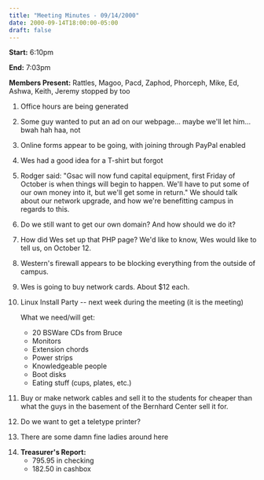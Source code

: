 ```yaml
---
title: "Meeting Minutes - 09/14/2000"
date: 2000-09-14T18:00:00-05:00
draft: false
---
```


<b>Start:</b> 6:10pm </p><p>
<b>End:</b> 7:03pm </p><p>
<b>Members Present:</b> Rattles, Magoo, Pacd, Zaphod, Phorceph, Mike, Ed, Ashwa, Keith, Jeremy stopped by too </p><p>
1. Office hours are being generated </p><p>
2. Some guy wanted to put an ad on our webpage... maybe we'll let him... bwah hah haa, not </p><p>
3. Online forms appear to be going, with joining through PayPal enabled </p><p>
4. Wes had a good idea for a T-shirt but forgot </p><p>
5. Rodger said: "Gsac will now fund capital equipment, first Friday of October is when things will begin to happen.  We'll have to put some of our own money into it, but we'll get some in return."  We should talk about our network upgrade, and how we're benefitting campus in regards to this. </p><p>
6. Do we still want to get our own domain?  And how should we do it? </p><p>
7. How did Wes set up that PHP page?  We'd like to know, Wes would like to tell us, on October 12. </p><p>
8. Western's firewall appears to be blocking everything from the outside of campus. </p><p>
9. Wes is going to buy network cards.  About $12 each. </p><p>
10. Linux Install Party -- next week during the meeting (it is the meeting) </p><p>
What we need/will get: <ul> <li>20 BSWare CDs from Bruce</li> <li>Monitors</li> <li>Extension chords</li> <li>Power strips</li> <li>Knowledgeable people</li> <li>Boot disks</li> <li>Eating stuff (cups, plates, etc.)</li> </ul> </p><p>
11. Buy or make network cables and sell it to the students for cheaper than what the guys in the basement of the Bernhard Center sell it for. </p><p>
12. Do we want to get a teletype printer? </p><p>
13. There are some damn fine ladies around here </p><p>
14. <b>Treasurer's Report:</b> <ul> <li>795.95 in checking</li> <li>182.50 in cashbox</li> </ul> </p>
